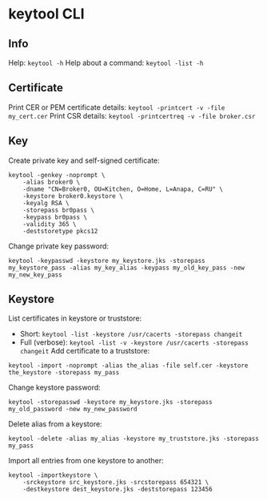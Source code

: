 # keytool CLI

## Info
Help: `keytool -h`
Help about a command: `keytool -list -h`

## Certificate
Print CER or PEM certificate details: `keytool -printcert -v -file my_cert.cer`
Print CSR details: `keytool -printcertreq -v -file broker.csr`

## Key

Create private key and self-signed certificate:
```
keytool -genkey -noprompt \
    -alias broker0 \
    -dname "CN=Broker0, OU=Kitchen, O=Home, L=Anapa, C=RU" \
    -keystore broker0.keystore \
    -keyalg RSA \
    -storepass br0pass \
    -keypass br0pass \
    -validity 365 \
    -deststoretype pkcs12
```
Change private key password:
```
keytool -keypasswd -keystore my_keystore.jks -storepass my_keystore_pass -alias my_key_alias -keypass my_old_key_pass -new my_new_key_pass
```

## Keystore

List certificates in keystore or truststore:
 - Short: `keytool -list -keystore /usr/cacerts -storepass changeit`
 - Full (verbose): `keytool -list -v -keystore /usr/cacerts -storepass changeit`
Add certificate to a truststore:
```
keytool -import -noprompt -alias the_alias -file self.cer -keystore the_keystore -storepass my_pass
```
Change keystore password:
```
keytool -storepasswd -keystore my_keystore.jks -storepass my_old_password -new my_new_password
```
Delete alias from a keystore:
```
keytool -delete -alias my_alias -keystore my_truststore.jks -storepass my_pass
```
Import all entries from one keystore to another:
```
keytool -importkeystore \
    -srckeystore src_keystore.jks -srcstorepass 654321 \
    -destkeystore dest_keystore.jks -deststorepass 123456
```

